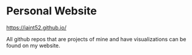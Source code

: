 Personal Website
===

https://iaint52.github.io/

All github repos that are projects of mine and have visualizations can be found on my website.

